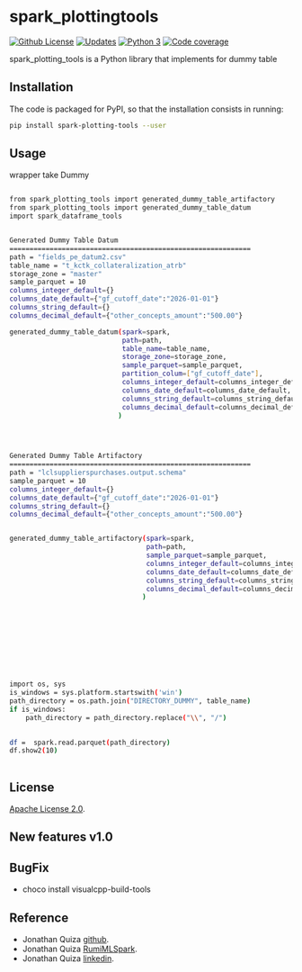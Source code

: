# spark_plottingtools


[![Github License](https://img.shields.io/badge/License-Apache%202.0-blue.svg)](https://opensource.org/licenses/Apache-2.0)
[![Updates](https://pyup.io/repos/github/woctezuma/google-colab-transfer/shield.svg)](pyup)
[![Python 3](https://pyup.io/repos/github/woctezuma/google-colab-transfer/python-3-shield.svg)](pyup)
[![Code coverage](https://codecov.io/gh/woctezuma/google-colab-transfer/branch/master/graph/badge.svg)](codecov)




spark_plotting_tools is a Python library that implements for dummy table
## Installation

The code is packaged for PyPI, so that the installation consists in running:
```sh
pip install spark-plotting-tools --user 
```


## Usage

wrapper take Dummy

```sh

from spark_plotting_tools import generated_dummy_table_artifactory
from spark_plotting_tools import generated_dummy_table_datum
import spark_dataframe_tools


Generated Dummy Table Datum
============================================================
path = "fields_pe_datum2.csv"
table_name = "t_kctk_collateralization_atrb"
storage_zone = "master"
sample_parquet = 10
columns_integer_default={}
columns_date_default={"gf_cutoff_date":"2026-01-01"}
columns_string_default={}
columns_decimal_default={"other_concepts_amount":"500.00"}

generated_dummy_table_datum(spark=spark,
                            path=path,
                            table_name=table_name,
                            storage_zone=storage_zone,
                            sample_parquet=sample_parquet,
                            partition_colum=["gf_cutoff_date"],
                            columns_integer_default=columns_integer_default,
                            columns_date_default=columns_date_default,
                            columns_string_default=columns_string_default,
                            columns_decimal_default=columns_decimal_default
                           )
                       



Generated Dummy Table Artifactory
============================================================
path = "lclsupplierspurchases.output.schema"
sample_parquet = 10
columns_integer_default={}
columns_date_default={"gf_cutoff_date":"2026-01-01"}
columns_string_default={}
columns_decimal_default={"other_concepts_amount":"500.00"}


generated_dummy_table_artifactory(spark=spark,
                                  path=path,
                                  sample_parquet=sample_parquet,
                                  columns_integer_default=columns_integer_default,
                                  columns_date_default=columns_date_default,
                                  columns_string_default=columns_string_default,
                                  columns_decimal_default=columns_decimal_default
                                 )










import os, sys
is_windows = sys.platform.startswith('win')
path_directory = os.path.join("DIRECTORY_DUMMY", table_name)
if is_windows:
    path_directory = path_directory.replace("\\", "/")
    

df =  spark.read.parquet(path_directory)
df.show2(10)
  
```



## License

[Apache License 2.0](https://www.dropbox.com/s/8t6xtgk06o3ij61/LICENSE?dl=0).


## New features v1.0

 
## BugFix
- choco install visualcpp-build-tools



## Reference

 - Jonathan Quiza [github](https://github.com/jonaqp).
 - Jonathan Quiza [RumiMLSpark](http://rumi-ml.herokuapp.com/).
 - Jonathan Quiza [linkedin](https://www.linkedin.com/in/jonaqp/).

